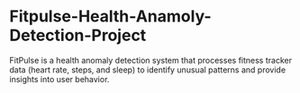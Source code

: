 # Fitpulse-Health-Anamoly-Detection-Project
FitPulse is a health anomaly detection system that processes fitness tracker data (heart rate, steps, and sleep) to identify unusual patterns and provide insights into user behavior.
